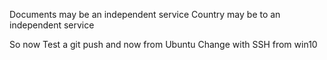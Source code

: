 Documents may be an independent service
Country may be to an independent service 

So now Test a git push and now from Ubuntu
Change with SSH from win10
